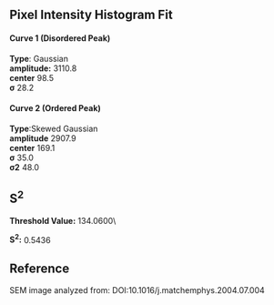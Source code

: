 ## Pixel Intensity Histogram Fit

#### Curve 1 (Disordered Peak)
**Type**: Gaussian\
**amplitude:** 3110.8\
**center** 98.5\
**σ** 28.2


#### Curve 2 (Ordered Peak)
**Type**:Skewed Gaussian\
**amplitude** 2907.9\
**center** 169.1\
**σ** 35.0\
**σ2** 48.0


## S<sup>2</sup>
**Threshold Value:** 134.0600\

**S<sup>2</sup>:** 0.5436



















## Reference
SEM image analyzed from:
DOI:10.1016/j.matchemphys.2004.07.004
 
